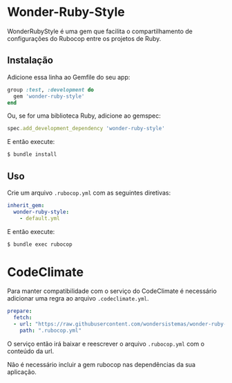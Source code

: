 # Wonder-Ruby-Style

WonderRubyStyle é uma gem que facilita o compartilhamento de configurações do Rubocop entre os projetos de Ruby.

## Instalação

Adicione essa linha ao Gemfile do seu app:

```ruby
group :test, :development do
  gem 'wonder-ruby-style'
end
```

Ou, se for uma biblioteca Ruby, adicione ao gemspec:

```ruby
spec.add_development_dependency 'wonder-ruby-style'
```

E então execute:

```bash
$ bundle install
```

## Uso

Crie um arquivo `.rubocop.yml` com as seguintes diretivas:

```yaml
inherit_gem:
  wonder-ruby-style:
    - default.yml
```

E então execute:

```bash
$ bundle exec rubocop
```

# CodeClimate

Para manter compatibilidade com o serviço do CodeClimate é necessário adicionar uma regra ao arquivo `.codeclimate.yml`.

```yaml
prepare:
  fetch:
  - url: "https://raw.githubusercontent.com/wondersistemas/wonder-ruby-style/master/.rubocop.yml"
    path: ".rubocop.yml"
```

O serviço então irá baixar e reescrever o arquivo `.rubocop.yml` com o conteúdo da url.

Não é necessário incluir a gem rubocop nas dependências da sua aplicação.

